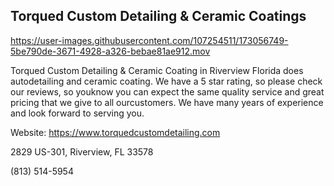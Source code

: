 ## Torqued Custom Detailing & Ceramic Coatings


https://user-images.githubusercontent.com/107254511/173056749-5be790de-3671-4928-a326-bebae81ae912.mov


Torqued Custom Detailing & Ceramic Coating in Riverview Florida does autodetailing and ceramic coating. We have a 5 star rating, so please check our reviews, so youknow you can expect the same quality service and great pricing that we give to all ourcustomers. We have many years of experience and look forward to serving you.

Website: https://www.torquedcustomdetailing.com

2829 US-301, Riverview, FL 33578

(813) 514-5954
